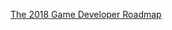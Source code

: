 [The 2018 Game Developer Roadmap](https://codeburst.io/the-2018-game-developer-roadmap-e07e45b3c423)
